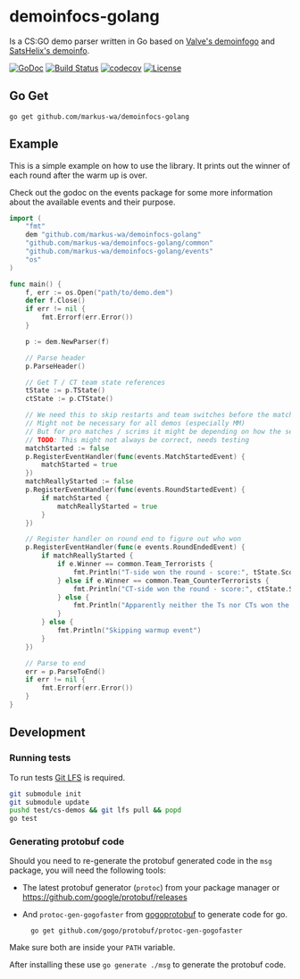 # demoinfocs-golang

Is a CS:GO demo parser written in Go based on [Valve's demoinfogo](https://github.com/ValveSoftware/csgo-demoinfo) and [SatsHelix's demoinfo](https://github.com/StatsHelix/demoinfo).

[![GoDoc](https://godoc.org/github.com/markus-wa/demoinfocs-golang?status.svg)](https://godoc.org/github.com/markus-wa/demoinfocs-golang)
[![Build Status](https://travis-ci.org/markus-wa/demoinfocs-golang.svg?branch=master)](https://travis-ci.org/markus-wa/demoinfocs-golang)
[![codecov](https://codecov.io/gh/markus-wa/demoinfocs-golang/branch/master/graph/badge.svg)](https://codecov.io/gh/markus-wa/demoinfocs-golang)
[![License](https://img.shields.io/badge/license-MIT-blue.svg?style=flat)](LICENSE.md)

## Go Get

	go get github.com/markus-wa/demoinfocs-golang

## Example

This is a simple example on how to use the library. It prints out the winner of each round after the warm up is over.

Check out the godoc on the events package for some more information about the available events and their purpose.

```go
import (
	"fmt"
	dem "github.com/markus-wa/demoinfocs-golang"
	"github.com/markus-wa/demoinfocs-golang/common"
	"github.com/markus-wa/demoinfocs-golang/events"
	"os"
)

func main() {
	f, err := os.Open("path/to/demo.dem")
	defer f.Close()
	if err != nil {
		fmt.Errorf(err.Error())
	}

	p := dem.NewParser(f)

	// Parse header
	p.ParseHeader()

	// Get T / CT team state references
	tState := p.TState()
	ctState := p.CTState()

	// We need this to skip restarts and team switches before the match start
	// Might not be necessary for all demos (especially MM)
	// But for pro matches / scrims it might be depending on how the server was set up
	// TODO: This might not always be correct, needs testing
	matchStarted := false
	p.RegisterEventHandler(func(events.MatchStartedEvent) {
		matchStarted = true
	})
	matchReallyStarted := false
	p.RegisterEventHandler(func(events.RoundStartedEvent) {
		if matchStarted {
			matchReallyStarted = true
		}
	})

	// Register handler on round end to figure out who won
	p.RegisterEventHandler(func(e events.RoundEndedEvent) {
		if matchReallyStarted {
			if e.Winner == common.Team_Terrorists {
				fmt.Println("T-side won the round - score:", tState.Score()+1) // Score + 1 because it hasn't actually been updated yet
			} else if e.Winner == common.Team_CounterTerrorists {
				fmt.Println("CT-side won the round - score:", ctState.Score()+1)
			} else {
				fmt.Println("Apparently neither the Ts nor CTs won the round, interesting")
			}
		} else {
			fmt.Println("Skipping warmup event")
		}
	})

	// Parse to end
	err = p.ParseToEnd()
	if err != nil {
		fmt.Errorf(err.Error())
	}
}
```

## Development

### Running tests

To run tests [Git LFS](https://git-lfs.github.com) is required.

```sh
git submodule init
git submodule update
pushd test/cs-demos && git lfs pull && popd
go test
```

### Generating protobuf code

Should you need to re-generate the protobuf generated code in the `msg` package, you will need the following tools:

- The latest protobuf generator (`protoc`) from your package manager or https://github.com/google/protobuf/releases

- And `protoc-gen-gogofaster` from [gogoprotobuf](https://github.com/gogo/protobuf) to generate code for go.

		go get github.com/gogo/protobuf/protoc-gen-gogofaster

Make sure both are inside your `PATH` variable.

After installing these use `go generate ./msg` to generate the protobuf code.
